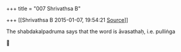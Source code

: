 +++
title = "007 Shrivathsa B"

+++
[[Shrivathsa B	2015-01-07, 19:54:21 [Source](https://groups.google.com/g/samskrita/c/63wroIHIbTU)]]



The shabdakalpadruma says that the word is āvasathaḥ, i.e. pulliṅga



